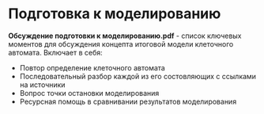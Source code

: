 # Подготовка к моделированию
**Обсуждение подготовки к моделированию.pdf** - список ключевых моментов для обсуждения концепта итоговой модели клеточного автомата. Включает в себя:
* Повтор определение клеточного автомата
* Последовательный разбор каждой из его состовляющих с ссылками на источники 
* Вопрос точки остановки моделирования
* Ресурсная помощь в сравнивании результатов моделирования
